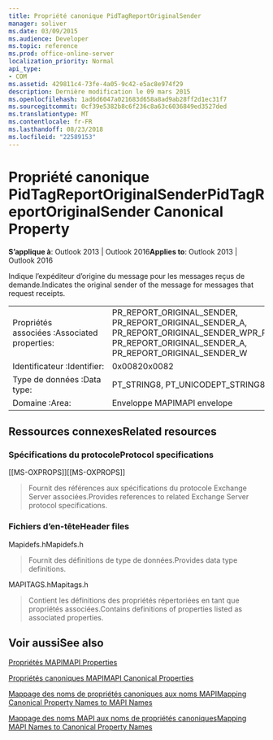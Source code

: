 ```yaml
---
title: Propriété canonique PidTagReportOriginalSender
manager: soliver
ms.date: 03/09/2015
ms.audience: Developer
ms.topic: reference
ms.prod: office-online-server
localization_priority: Normal
api_type:
- COM
ms.assetid: 429811c4-73fe-4a05-9c42-e5ac8e974f29
description: Dernière modification le 09 mars 2015
ms.openlocfilehash: 1ad6d6047a021683d658a8ad9ab28ff2d1ec31f7
ms.sourcegitcommit: 0cf39e5382b8c6f236c8a63c6036849ed3527ded
ms.translationtype: MT
ms.contentlocale: fr-FR
ms.lasthandoff: 08/23/2018
ms.locfileid: "22589153"
---
```

# <a name="pidtagreportoriginalsender-canonical-property"></a><span data-ttu-id="300a6-103">Propriété canonique PidTagReportOriginalSender</span><span class="sxs-lookup"><span data-stu-id="300a6-103">PidTagReportOriginalSender Canonical Property</span></span>

  
  
<span data-ttu-id="300a6-104">**S’applique à**: Outlook 2013 | Outlook 2016</span><span class="sxs-lookup"><span data-stu-id="300a6-104">**Applies to**: Outlook 2013 | Outlook 2016</span></span> 
  
<span data-ttu-id="300a6-105">Indique l’expéditeur d’origine du message pour les messages reçus de demande.</span><span class="sxs-lookup"><span data-stu-id="300a6-105">Indicates the original sender of the message for messages that request receipts.</span></span>
  
|||
|:-----|:-----|
|<span data-ttu-id="300a6-106">Propriétés associées :</span><span class="sxs-lookup"><span data-stu-id="300a6-106">Associated properties:</span></span>  <br/> |<span data-ttu-id="300a6-107">PR_REPORT_ORIGINAL_SENDER, PR_REPORT_ORIGINAL_SENDER_A, PR_REPORT_ORIGINAL_SENDER_W</span><span class="sxs-lookup"><span data-stu-id="300a6-107">PR_REPORT_ORIGINAL_SENDER, PR_REPORT_ORIGINAL_SENDER_A, PR_REPORT_ORIGINAL_SENDER_W</span></span>  <br/> |
|<span data-ttu-id="300a6-108">Identificateur :</span><span class="sxs-lookup"><span data-stu-id="300a6-108">Identifier:</span></span>  <br/> |<span data-ttu-id="300a6-109">0x0082</span><span class="sxs-lookup"><span data-stu-id="300a6-109">0x0082</span></span>  <br/> |
|<span data-ttu-id="300a6-110">Type de données :</span><span class="sxs-lookup"><span data-stu-id="300a6-110">Data type:</span></span>  <br/> |<span data-ttu-id="300a6-111">PT_STRING8, PT_UNICODE</span><span class="sxs-lookup"><span data-stu-id="300a6-111">PT_STRING8, PT_UNICODE</span></span>  <br/> |
|<span data-ttu-id="300a6-112">Domaine :</span><span class="sxs-lookup"><span data-stu-id="300a6-112">Area:</span></span>  <br/> |<span data-ttu-id="300a6-113">Enveloppe MAPI</span><span class="sxs-lookup"><span data-stu-id="300a6-113">MAPI envelope</span></span>  <br/> |
   
## <a name="related-resources"></a><span data-ttu-id="300a6-114">Ressources connexes</span><span class="sxs-lookup"><span data-stu-id="300a6-114">Related resources</span></span>

### <a name="protocol-specifications"></a><span data-ttu-id="300a6-115">Spécifications du protocole</span><span class="sxs-lookup"><span data-stu-id="300a6-115">Protocol specifications</span></span>

<span data-ttu-id="300a6-116">[[MS-OXPROPS]]</span><span class="sxs-lookup"><span data-stu-id="300a6-116">[[MS-OXPROPS]]</span></span> 
  
> <span data-ttu-id="300a6-117">Fournit des références aux spécifications du protocole Exchange Server associées.</span><span class="sxs-lookup"><span data-stu-id="300a6-117">Provides references to related Exchange Server protocol specifications.</span></span>
    
### <a name="header-files"></a><span data-ttu-id="300a6-118">Fichiers d’en-tête</span><span class="sxs-lookup"><span data-stu-id="300a6-118">Header files</span></span>

<span data-ttu-id="300a6-119">Mapidefs.h</span><span class="sxs-lookup"><span data-stu-id="300a6-119">Mapidefs.h</span></span>
  
> <span data-ttu-id="300a6-120">Fournit des définitions de type de données.</span><span class="sxs-lookup"><span data-stu-id="300a6-120">Provides data type definitions.</span></span>
    
<span data-ttu-id="300a6-121">MAPITAGS.h</span><span class="sxs-lookup"><span data-stu-id="300a6-121">Mapitags.h</span></span>
  
> <span data-ttu-id="300a6-122">Contient les définitions des propriétés répertoriées en tant que propriétés associées.</span><span class="sxs-lookup"><span data-stu-id="300a6-122">Contains definitions of properties listed as associated properties.</span></span>
    
## <a name="see-also"></a><span data-ttu-id="300a6-123">Voir aussi</span><span class="sxs-lookup"><span data-stu-id="300a6-123">See also</span></span>



[<span data-ttu-id="300a6-124">Propriétés MAPI</span><span class="sxs-lookup"><span data-stu-id="300a6-124">MAPI Properties</span></span>](mapi-properties.md)
  
[<span data-ttu-id="300a6-125">Propriétés canoniques MAPI</span><span class="sxs-lookup"><span data-stu-id="300a6-125">MAPI Canonical Properties</span></span>](mapi-canonical-properties.md)
  
[<span data-ttu-id="300a6-126">Mappage des noms de propriétés canoniques aux noms MAPI</span><span class="sxs-lookup"><span data-stu-id="300a6-126">Mapping Canonical Property Names to MAPI Names</span></span>](mapping-canonical-property-names-to-mapi-names.md)
  
[<span data-ttu-id="300a6-127">Mappage des noms MAPI aux noms de propriétés canoniques</span><span class="sxs-lookup"><span data-stu-id="300a6-127">Mapping MAPI Names to Canonical Property Names</span></span>](mapping-mapi-names-to-canonical-property-names.md)

